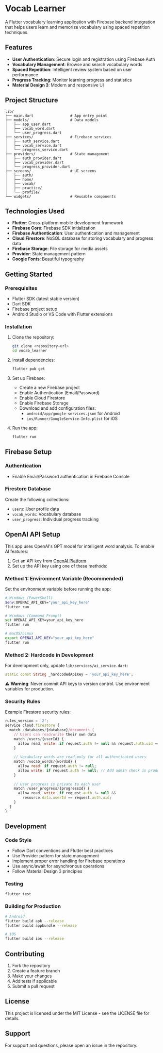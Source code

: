 # Vocab Learner

A Flutter vocabulary learning application with Firebase backend integration that helps users learn and memorize vocabulary using spaced repetition techniques.

## Features

- **User Authentication**: Secure login and registration using Firebase Auth
- **Vocabulary Management**: Browse and search vocabulary words
- **Spaced Repetition**: Intelligent review system based on user performance
- **Progress Tracking**: Monitor learning progress and statistics
- **Material Design 3**: Modern and responsive UI

## Project Structure

```
lib/
├── main.dart                 # App entry point
├── models/                   # Data models
│   ├── app_user.dart
│   ├── vocab_word.dart
│   └── user_progress.dart
├── services/                 # Firebase services
│   ├── auth_service.dart
│   ├── vocab_service.dart
│   └── progress_service.dart
├── providers/                # State management
│   ├── auth_provider.dart
│   ├── vocab_provider.dart
│   └── progress_provider.dart
├── screens/                  # UI screens
│   ├── auth/
│   ├── home/
│   ├── vocab/
│   ├── practice/
│   └── profile/
└── widgets/                  # Reusable components
```

## Technologies Used

- **Flutter**: Cross-platform mobile development framework
- **Firebase Core**: Firebase SDK initialization
- **Firebase Authentication**: User authentication and management
- **Cloud Firestore**: NoSQL database for storing vocabulary and progress data
- **Firebase Storage**: File storage for media assets
- **Provider**: State management pattern
- **Google Fonts**: Beautiful typography

## Getting Started

### Prerequisites

- Flutter SDK (latest stable version)
- Dart SDK
- Firebase project setup
- Android Studio or VS Code with Flutter extensions

### Installation

1. Clone the repository:
   ```bash
   git clone <repository-url>
   cd vocab_learner
   ```

2. Install dependencies:
   ```bash
   flutter pub get
   ```

3. Set up Firebase:
   - Create a new Firebase project
   - Enable Authentication (Email/Password)
   - Enable Cloud Firestore
   - Enable Firebase Storage
   - Download and add configuration files:
     - `android/app/google-services.json` for Android
     - `ios/Runner/GoogleService-Info.plist` for iOS

4. Run the app:
   ```bash
   flutter run
   ```

## Firebase Setup

### Authentication
- Enable Email/Password authentication in Firebase Console

### Firestore Database
Create the following collections:
- `users`: User profile data
- `vocab_words`: Vocabulary database
- `user_progress`: Individual progress tracking

## OpenAI API Setup

This app uses OpenAI's GPT model for intelligent word analysis. To enable AI features:

1. Get an API key from [OpenAI Platform](https://platform.openai.com/account/api-keys)
2. Set up the API key using one of these methods:

### Method 1: Environment Variable (Recommended)
Set the environment variable before running the app:
```bash
# Windows (PowerShell)
$env:OPENAI_API_KEY="your_api_key_here"
flutter run

# Windows (Command Prompt)
set OPENAI_API_KEY=your_api_key_here
flutter run

# macOS/Linux
export OPENAI_API_KEY="your_api_key_here"
flutter run
```

### Method 2: Hardcode in Development
For development only, update `lib/services/ai_service.dart`:
```dart
static const String _hardcodedApiKey = 'your_api_key_here';
```

⚠️ **Warning**: Never commit API keys to version control. Use environment variables for production.

### Security Rules
Example Firestore security rules:
```javascript
rules_version = '2';
service cloud.firestore {
  match /databases/{database}/documents {
    // Users can read/write their own data
    match /users/{userId} {
      allow read, write: if request.auth != null && request.auth.uid == userId;
    }
    
    // Vocabulary words are read-only for all authenticated users
    match /vocab_words/{wordId} {
      allow read: if request.auth != null;
      allow write: if request.auth != null; // Add admin check in production
    }
    
    // User progress is private to each user
    match /user_progress/{progressId} {
      allow read, write: if request.auth != null && 
        resource.data.userId == request.auth.uid;
    }
  }
}
```

## Development

### Code Style
- Follow Dart conventions and Flutter best practices
- Use Provider pattern for state management
- Implement proper error handling for Firebase operations
- Use async/await for asynchronous operations
- Follow Material Design 3 principles

### Testing
```bash
flutter test
```

### Building for Production
```bash
# Android
flutter build apk --release
flutter build appbundle --release

# iOS
flutter build ios --release
```

## Contributing

1. Fork the repository
2. Create a feature branch
3. Make your changes
4. Add tests if applicable
5. Submit a pull request

## License

This project is licensed under the MIT License - see the LICENSE file for details.

## Support

For support and questions, please open an issue in the repository.
